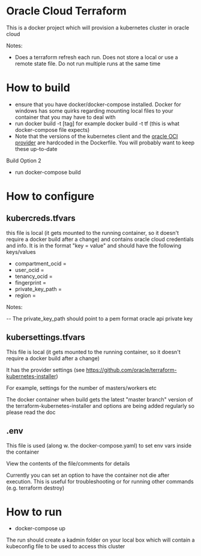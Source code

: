 # Oracle Cloud Terraform

This is a docker project which will provision a kubernetes cluster in oracle cloud


Notes:
- Does a terraform refresh each run.  Does not store a local or use a remote state file.  Do not run multiple runs at the same time

# How to build
* ensure that you have docker/docker-compose installed.  Docker for windows has some quirks regarding mounting local files to your container that you may have to deal with
* run docker build -t [tag]  for example docker build -t tf (this is what docker-compose file expects)
* Note that the versions of the kubernetes client and the [oracle OCI provider](https://github.com/oracle/terraform-provider-oci) are hardcoded in the Dockerfile.  You will probably want to keep these up-to-date

Build Option 2
* run docker-compose build

# How to configure
## kubercreds.tfvars
this file is local (it gets mounted to the running container, so it doesn't require a docker build after a change) and contains oracle cloud credentials and info.  It is in the format "key = value" and should have the following keys/values
* compartment_ocid = 
* user_ocid =
* tenancy_ocid =
* fingerprint =
* private_key_path =
* region =

Notes:

-- The private_key_path should point to a pem format oracle api private key 



## kubersettings.tfvars
This file is local (it gets mounted to the running container, so it doesn't require a docker build after a change)

It has the provider settings (see https://github.com/oracle/terraform-kubernetes-installer)

For example, settings for the number of masters/workers etc

The docker container when build gets the latest "master branch" version of the terraform-kubernetes-installer and options are being added regularly so please read the doc

## .env
This file is used (along w. the docker-compose.yaml) to set env vars inside the container

View the contents of the file/comments for details

Currently you can set an option to have the container not die after execution.  This is useful for troubleshooting or for running other commands (e.g. terraform destroy)
# How to run
* docker-compose up

The run should create a kadmin folder on your local box which will contain a kubeconfig file to be used to access this cluster

